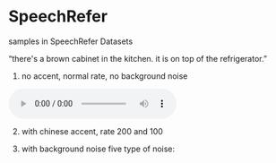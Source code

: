# SpeechRefer
samples in SpeechRefer Datasets

“there's a brown cabinet in the kitchen. it is on top of the refrigerator.”
1. no accent, normal rate, no background noise
<audio controls>
  <source src="Speech example/NF.mp3" type="audio/mpeg">
</audio>

2. with chinese accent, rate 200 and 100

3. with background noise
five type of noise: 
